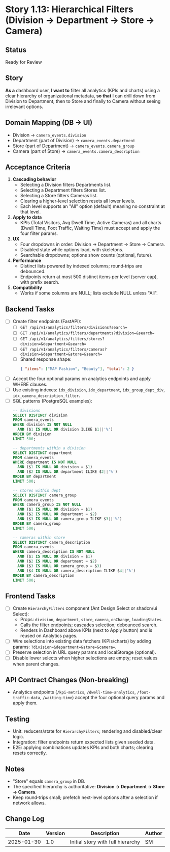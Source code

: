 # Story 1.13: Hierarchical Filters (Division → Department → Store → Camera)

## Status
Ready for Review

## Story
**As a** dashboard user,
**I want to** filter all analytics (KPIs and charts) using a clear hierarchy of organizational metadata,
**so that** I can drill down from Division to Department, then to Store and finally to Camera without seeing irrelevant options.

## Domain Mapping (DB → UI)
- Division → `camera_events.division`
- Department (part of Division) → `camera_events.department`
- Store (part of Department) → `camera_events.camera_group`
- Camera (part of Store) → `camera_events.camera_description`

## Acceptance Criteria
1. **Cascading behavior**
   - Selecting a Division filters Departments list.
   - Selecting a Department filters Stores list.
   - Selecting a Store filters Cameras list.
   - Clearing a higher-level selection resets all lower levels.
   - Each level supports an "All" option (default) meaning no constraint at that level.
2. **Apply to data**
   - KPIs (Total Visitors, Avg Dwell Time, Active Cameras) and all charts (Dwell Time, Foot Traffic, Waiting Time) must accept and apply the four filter params.
3. **UX**
   - Four dropdowns in order: Division → Department → Store → Camera.
   - Disabled state while options load, with skeletons.
   - Searchable dropdowns; options show counts (optional, future).
4. **Performance**
   - Distinct lists powered by indexed columns; round‑trips are debounced.
   - Endpoints return at most 500 distinct items per level (server cap), with prefix search.
5. **Compatibility**
   - Works if some columns are NULL; lists exclude NULL unless "All".

## Backend Tasks
- [ ] Create filter endpoints (FastAPI):
  - [ ] `GET /api/v1/analytics/filters/divisions?search=`
  - [ ] `GET /api/v1/analytics/filters/departments?division=&search=`
  - [ ] `GET /api/v1/analytics/filters/stores?division=&department=&search=`
  - [ ] `GET /api/v1/analytics/filters/cameras?division=&department=&store=&search=`
  - [ ] Shared response shape:
    ```json
    { "items": ["MAP Fashion", "Beauty"], "total": 2 }
    ```
- [ ] Accept the four optional params on analytics endpoints and apply WHERE clauses.
- [ ] Use existing indexes: `idx_division`, `idx_department`, `idx_group_dept_div`, `idx_camera_description_filter`.
- [ ] SQL patterns (PostgreSQL examples):
  ```sql
  -- divisions
  SELECT DISTINCT division
  FROM camera_events
  WHERE division IS NOT NULL
    AND ($1 IS NULL OR division ILIKE $1||'%')
  ORDER BY division
  LIMIT 500;

  -- departments within a division
  SELECT DISTINCT department
  FROM camera_events
  WHERE department IS NOT NULL
    AND ($1 IS NULL OR division = $1)
    AND ($2 IS NULL OR department ILIKE $2||'%')
  ORDER BY department
  LIMIT 500;

  -- stores within dept
  SELECT DISTINCT camera_group
  FROM camera_events
  WHERE camera_group IS NOT NULL
    AND ($1 IS NULL OR division = $1)
    AND ($2 IS NULL OR department = $2)
    AND ($3 IS NULL OR camera_group ILIKE $3||'%')
  ORDER BY camera_group
  LIMIT 500;

  -- cameras within store
  SELECT DISTINCT camera_description
  FROM camera_events
  WHERE camera_description IS NOT NULL
    AND ($1 IS NULL OR division = $1)
    AND ($2 IS NULL OR department = $2)
    AND ($3 IS NULL OR camera_group = $3)
    AND ($4 IS NULL OR camera_description ILIKE $4||'%')
  ORDER BY camera_description
  LIMIT 500;
  ```

## Frontend Tasks
- [ ] Create `HierarchyFilters` component (Ant Design Select or shadcn/ui Select):
  - Props: `division`, `department`, `store`, `camera`, `onChange`, `loadingStates`.
  - Calls the filter endpoints; cascades selection; debounced search.
  - Renders in Dashboard above KPIs (next to Apply button) and is reused on Analytics pages.
- [ ] Wire selections into existing data fetchers (KPIs/charts) by adding params:
  `?division=&department=&store=&camera=`.
- [ ] Preserve selection in URL query params and localStorage (optional).
- [ ] Disable lower selects when higher selections are empty; reset values when parent changes.

## API Contract Changes (Non‑breaking)
- Analytics endpoints (`/kpi-metrics`, `/dwell-time-analytics`, `/foot-traffic-data`, `/waiting-time`) accept the four optional query params and apply them.

## Testing
- Unit: reducers/state for `HierarchyFilters`; rendering and disabled/clear logic.
- Integration: filter endpoints return expected lists given seeded data.
- E2E: applying combinations updates KPIs and both charts; clearing resets correctly.

## Notes
- "Store" equals `camera_group` in DB.
- The specified hierarchy is authoritative: **Division → Department → Store → Camera**.
- Keep round‑trips small; prefetch next-level options after a selection if network allows.

## Change Log
| Date       | Version | Description                         | Author |
|------------|---------|-------------------------------------|--------|
| 2025-01-30 | 1.0     | Initial story with full hierarchy   | SM     |
